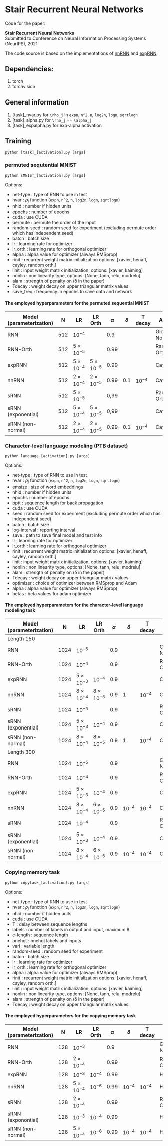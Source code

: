 # Stair Recurrent Neural Networks

Code for the paper:

**Stair Recurrent Neural Networks**<br>
 Submitted to Conference on Neural Information Processing Systems (NeurIPS), 2021<br>

The code source is based on the implementations of [nnRNN](https://arxiv.org/abs/1905.12080) and  [expRNN](https://arxiv.org/abs/1901.08428)

## Dependencies:
1. torch 
2. torchvision

## General information

1. [task]_nvar.py for ```\rho_j``` in `expn`, `n^2`,  `n`, `log2n`, `logn`, `sqrtlogn`
2. [task]_alpha.py for ```\rho_j``` == `\alpha_j`
2. [task]_expalpha.py for exp-alpha activation 

## Training 

````
python [task]_[activation].py [args]

````

### permuted sequtential MNIST

```
python sMNIST_[activation].py [args]
```

Options:
- net-type : type of RNN to use in test
- nvar : $\rho_j$ function (`expn`, `n^2`,  `n`, `log2n`, `logn`, `sqrtlogn`)
- nhid : number if hidden units
- epochs : number of epochs
- cuda : use CUDA
- permute : permute the order of the input
- random-seed : random seed for experiment (excluding permute order which has independent seed)
- batch : batch size
- lr : learning rate for optimizer
- lr_orth : learning rate for orthogonal optimizer
- alpha : alpha value for optimizer (always RMSprop) 
- rinit : recurrent weight matrix initialization options: \[xavier, henaff, cayley, random orth.\]
- iinit : input weight matrix initialization, options: \[xavier, kaiming\]
- nonlin : non linearity type, options: \[None, tanh, relu, modrelu\]
- alam : strength of penalty on (&delta; in the paper)
- Tdecay : weight decay on upper triangular matrix values
- save_freq : frequency in epochs to save data and network

#### The employed hyperparameters for the permuted sequential MNIST
| Model (parameterization) | N   | LR                 | LR Orth            | $\alpha$ | $\delta$ | T decay   | A init        |
|--------------------------|-----|--------------------|--------------------|----------|----------|-----------|---------------|
| RNN                      | 512 | $10^{-4}$          |                    | 0.9      |          |           | Glorot Normal |
| RNN-Orth                 | 512 | $5 \times 10^{-5}$ |                    | 0.99     |          |           | Random Orth   |
| expRNN                   | 512 | $5 \times 10^{-4}$ | $5 \times 10^{-5}$ | 0.99     |          |           | Cayley        |
| nnRNN                    | 512 | $2 \times 10^{-4}$ | $2 \times 10^{-5}$ | 0.99     | 0.1      | $10^{-4}$ | Cayley        |
| sRNN                     | 512 | $5 \times 10^{-5}$ |                    | 0,99     |          |           | Random Orth   |
| sRNN (exponential)       | 512 | $5 \times 10^{-4}$ | $5 \times 10^{-5}$ | 0,99     |          |           | Cayley        |
| sRNN (non-normal)        | 512 | $2 \times 10^{-4}$ | $2 \times 10^{-5}$ | 0.99     | 0.1      | $10^{-4}$ | Cayley        |



### Character-level language modeling (PTB dataset) 

```
python language_[activation].py [args]
```

Options:
- net-type : type of RNN to use in test
- nvar : $\rho_j$ function (`expn`, `n^2`,  `n`, `log2n`, `logn`, `sqrtlogn`) 
- emsize : size of word embeddings
- nhid : number if hidden units
- epochs : number of epochs
- bptt : sequence length for back propagation
- cuda : use CUDA
- seed : random seed for experiment (excluding permute order which has independent seed)
- batch : batch size
- log-interval : reporting interval
- save : path to save final model and test info
- lr : learning rate for optimizer
- lr_orth : learning rate for orthogonal optimizer
- rinit : recurrent weight matrix initialization options: \[xavier, henaff, cayley, random orth.\]
- iinit : input weight matrix initialization, options: \[xavier, kaiming\]
- nonlin : non linearity type, options: \[None, tanh, relu, modrelu\]
- alam : strength of penalty on (&delta; in the paper)
- Tdecay : weight decay on upper triangular matrix values
- optimizer : choice of optimizer between RMSprop and Adam
- alpha : alpha value for optimizer (always RMSprop) 
- betas : beta values for adam optimizer 

#### The employed hyperparameters for the character-level language modeling task

| Model (parameterization) | N    | LR                 | LR Orth            | $\alpha$ | $\delta$  | T decay   | A init        |
|--------------------------|------|--------------------|--------------------|----------|-----------|-----------|---------------|
|                                                                Length 150                                                    |  
| RNN                      | 1024 | $10^{-5}$          |                    | 0.9      |           |           | Glorot Normal |
| RNN-Orth                 | 1024 | $10^{-4}$          |                    | 0.9      |           |           | Random Orth   |
| expRNN                   | 1024 | $5 \times 10^{-3}$ | $10^{-4}$          | 0.9      |           |           | Cayley        |
| nnRNN                    | 1024 | $8 \times 10^{-4}$ | $8 \times 10^{-5}$ | 0.9      | 1         | $10^{-4}$ | Cayley        |
| sRNN                     | 1024 | $10^{-4}$          |                    | 0.9      |           |           | Random Orth   |
| sRNN (exponential)       | 1024 | $5 \times 10^{-3}$ | $10^{-4}$          | 0.9      |           |           | Cayley        |
| sRNN (non-normal)        | 1024 | $8 \times 10^{-4}$ | $8 \times 10^{-5}$ | 0.9      | 1         | $10^{-4}$ | Cayley        |
|                                                                Length 300                                                    |  
| RNN                      | 1024 | $10^{-5}$          |                    | 0.9      |           |           | Glorot Normal |
| RNN-Orth                 | 1024 | $10^{-4}$          |                    | 0.9      |           |           | Random Orth   |
| expRNN                   | 1024 | $5 \times 10^{-3}$ | $10^{-4}$          | 0.9      |           |           | Cayley        |
| nnRNN                    | 1024 | $8 \times 10^{-4}$ | $6 \times 10^{-5}$ | 0.9      | $10^{-4}$ | $10^{-4}$ | Cayley        |
| sRNN                     | 1024 | $10^{-4}$          |                    | 0.9      |           |           | Random Orth   |
| sRNN (exponential)       | 1024 | $5 \times 10^{-3}$ | $10^{-4}$          | 0.9      |           |           | Cayley        |
| sRNN (non-normal)        | 1024 | $8 \times 10^{-4}$ | $6 \times 10^{-5}$ | 0.9      | $10^{-4}$ | $10^{-4}$ | Cayley        |


### Copying memory task

```
python copytask_[activation].py [args]
```
Options:
- net-type : type of RNN to use in test
- nvar : $\rho_j$ function (`expn`, `n^2`,  `n`, `log2n`, `logn`, `sqrtlogn`)
- nhid : number if hidden units
- cuda : use CUDA
- T : delay between sequence lengths
- labels : number of labels in output and input, maximum 8
- c-length : sequence length
- onehot : onehot labels and inputs
- vari : variable length
- random-seed : random seed for experiment
- batch : batch size
- lr : learning rate for optimizer
- lr_orth : learning rate for orthogonal optimizer
- alpha : alpha value for optimizer (always RMSprop) 
- rinit : recurrent weight matrix initialization options: \[xavier, henaff, cayley, random orth.\]
- iinit : input weight matrix initialization, options: \[xavier, kaiming\]
- nonlin : non linearity type, options: \[None, tanh, relu, modrelu\]
- alam : strength of penalty on (&delta; in the paper)
- Tdecay : weight decay on upper triangular matrix values

#### The employed hyperparameters for the copying memory task

| Model (parameterization) | N   | LR                 | LR Orth   | $\alpha$ | $\delta$  | T decay   | A init        |
|--------------------------|-----|--------------------|-----------|----------|-----------|-----------|---------------|
| RNN                      | 128 | $10^{-3}$          |           | 0.9      |           |           | Glorot Normal |
| RNN-Orth                 | 128 | $2 \times 10^{-4}$ |           | 0.99     |           |           | Random Orth   |
| expRNN                   | 128 | $10^{-3}$          | $10^{-4}$ | 0.99     |           |           | Henaff        |
| nnRNN                    | 128 | $5 \times 10^{-4}$ | $10^{-6}$ | 0.99     | $10^{-4}$ | $10^{-4}$ | Henaff        |
| sRNN                     | 128 | $2 \times 10^{-4}$ |           | 0.99     |           |           | Random Orth   |
| sRNN (exponontial)       | 128 | $10^{-3}$          | $10^{-4}$ | 0.99     |           |           | Henaff        |
| sRNN (non-normal)        | 128 | $5 \times 10^{-4}$ | $10^{-6}$ | 0.99     | $10^{-4}$ | $10^{-4}$ | Henaff        |
